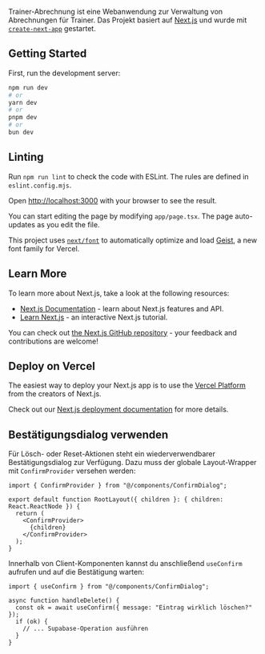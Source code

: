 Trainer-Abrechnung ist eine Webanwendung zur Verwaltung von Abrechnungen für Trainer. Das Projekt basiert auf [Next.js](https://nextjs.org) und wurde mit [`create-next-app`](https://nextjs.org/docs/app/api-reference/cli/create-next-app) gestartet.

## Getting Started

First, run the development server:

```bash
npm run dev
# or
yarn dev
# or
pnpm dev
# or
bun dev
```
## Linting

Run `npm run lint` to check the code with ESLint. The rules are defined in `eslint.config.mjs`.


Open [http://localhost:3000](http://localhost:3000) with your browser to see the result.

You can start editing the page by modifying `app/page.tsx`. The page auto-updates as you edit the file.

This project uses [`next/font`](https://nextjs.org/docs/app/building-your-application/optimizing/fonts) to automatically optimize and load [Geist](https://vercel.com/font), a new font family for Vercel.

## Learn More

To learn more about Next.js, take a look at the following resources:

- [Next.js Documentation](https://nextjs.org/docs) - learn about Next.js features and API.
- [Learn Next.js](https://nextjs.org/learn) - an interactive Next.js tutorial.

You can check out [the Next.js GitHub repository](https://github.com/vercel/next.js) - your feedback and contributions are welcome!

## Deploy on Vercel

The easiest way to deploy your Next.js app is to use the [Vercel Platform](https://vercel.com/new?utm_medium=default-template&filter=next.js&utm_source=create-next-app&utm_campaign=create-next-app-readme) from the creators of Next.js.

Check out our [Next.js deployment documentation](https://nextjs.org/docs/app/building-your-application/deploying) for more details.

## Bestätigungsdialog verwenden

Für Lösch- oder Reset-Aktionen steht ein wiederverwendbarer Bestätigungsdialog zur Verfügung. Dazu muss der globale Layout-Wrapper mit `ConfirmProvider` versehen werden:

```tsx
import { ConfirmProvider } from "@/components/ConfirmDialog";

export default function RootLayout({ children }: { children: React.ReactNode }) {
  return (
    <ConfirmProvider>
      {children}
    </ConfirmProvider>
  );
}
```

Innerhalb von Client-Komponenten kannst du anschließend `useConfirm` aufrufen und auf die Bestätigung warten:

```tsx
import { useConfirm } from "@/components/ConfirmDialog";

async function handleDelete() {
  const ok = await useConfirm({ message: "Eintrag wirklich löschen?" });
  if (ok) {
    // ... Supabase-Operation ausführen
  }
}
```

